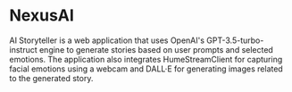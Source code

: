 # NexusAI

AI Storyteller is a web application that uses OpenAI's GPT-3.5-turbo-instruct engine to generate stories based on user prompts and selected emotions. The application also integrates HumeStreamClient for capturing facial emotions using a webcam and DALL·E for generating images related to the generated story.
